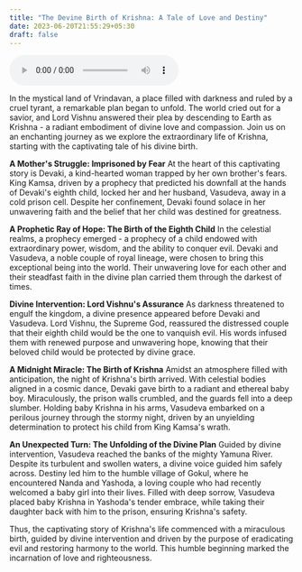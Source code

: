 ```yaml
---
title: "The Devine Birth of Krishna: A Tale of Love and Destiny"
date: 2023-06-20T21:55:29+05:30
draft: false
---
```


<audio controls>
    <source src="/readout/the-devine-birth-of-krishna.mp3" type="audio/mpeg">
    Audio not supported.
</audio>

In the mystical land of Vrindavan, a place filled with darkness and ruled by a cruel tyrant, a remarkable plan began to unfold. The world cried out for a savior, and Lord Vishnu answered their plea by descending to Earth as Krishna - a radiant embodiment of divine love and compassion. Join us on an enchanting journey as we explore the extraordinary life of Krishna, starting with the captivating tale of his divine birth.

**A Mother's Struggle: Imprisoned by Fear**
At the heart of this captivating story is Devaki, a kind-hearted woman trapped by her own brother's fears. King Kamsa, driven by a prophecy that predicted his downfall at the hands of Devaki's eighth child, locked her and her husband, Vasudeva, away in a cold prison cell. Despite her confinement, Devaki found solace in her unwavering faith and the belief that her child was destined for greatness.

**A Prophetic Ray of Hope: The Birth of the Eighth Child**
In the celestial realms, a prophecy emerged - a prophecy of a child endowed with extraordinary power, wisdom, and the ability to conquer evil. Devaki and Vasudeva, a noble couple of royal lineage, were chosen to bring this exceptional being into the world. Their unwavering love for each other and their steadfast faith in the divine plan carried them through the darkest of times.

**Divine Intervention: Lord Vishnu's Assurance**
As darkness threatened to engulf the kingdom, a divine presence appeared before Devaki and Vasudeva. Lord Vishnu, the Supreme God, reassured the distressed couple that their eighth child would be the one to vanquish evil. His words infused them with renewed purpose and unwavering hope, knowing that their beloved child would be protected by divine grace.

**A Midnight Miracle: The Birth of Krishna**
Amidst an atmosphere filled with anticipation, the night of Krishna's birth arrived. With celestial bodies aligned in a cosmic dance, Devaki gave birth to a radiant and ethereal baby boy. Miraculously, the prison walls crumbled, and the guards fell into a deep slumber. Holding baby Krishna in his arms, Vasudeva embarked on a perilous journey through the stormy night, driven by an unyielding determination to protect his child from King Kamsa's wrath.

**An Unexpected Turn: The Unfolding of the Divine Plan**
Guided by divine intervention, Vasudeva reached the banks of the mighty Yamuna River. Despite its turbulent and swollen waters, a divine voice guided him safely across. Destiny led him to the humble village of Gokul, where he encountered Nanda and Yashoda, a loving couple who had recently welcomed a baby girl into their lives. Filled with deep sorrow, Vasudeva placed baby Krishna in Yashoda's tender embrace, while taking their daughter back with him to the prison, ensuring Krishna's safety.

Thus, the captivating story of Krishna's life commenced with a miraculous birth, guided by divine intervention and driven by the purpose of eradicating evil and restoring harmony to the world. This humble beginning marked the incarnation of love and righteousness.

